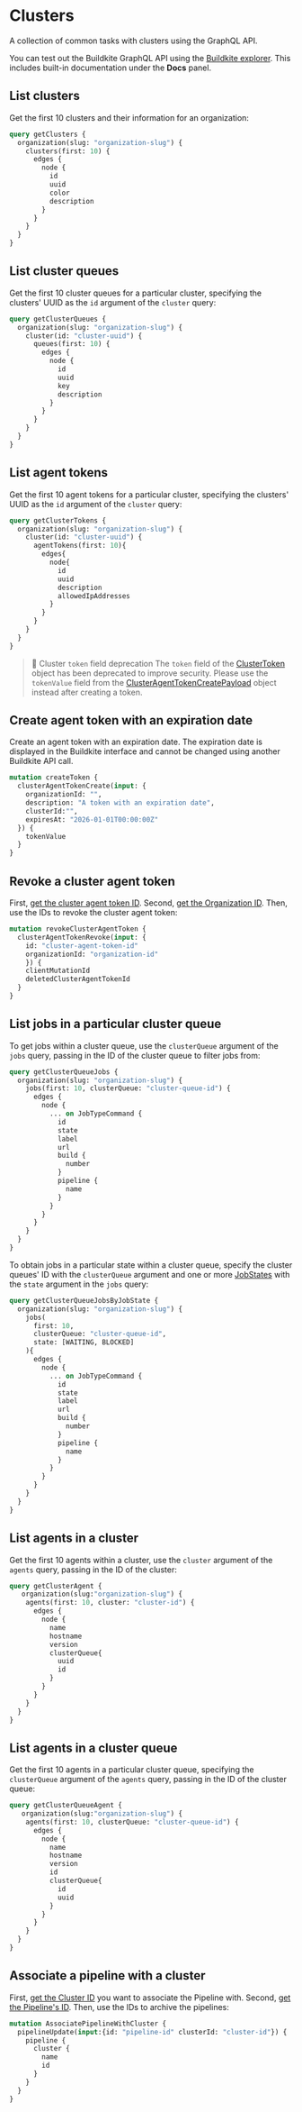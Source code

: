# Clusters

A collection of common tasks with clusters using the GraphQL API.

You can test out the Buildkite GraphQL API using the [Buildkite explorer](https://graphql.buildkite.com/explorer). This includes built-in documentation under the **Docs** panel.

## List clusters

Get the first 10 clusters and their information for an organization:

```graphql
query getClusters {
  organization(slug: "organization-slug") {
    clusters(first: 10) {
      edges {
        node {
          id
          uuid
          color
          description
        }
      }
    }
  }
}
```

## List cluster queues

Get the first 10 cluster queues for a particular cluster, specifying the clusters' UUID as the `id` argument of the `cluster` query:

```graphql
query getClusterQueues {
  organization(slug: "organization-slug") {
    cluster(id: "cluster-uuid") {
      queues(first: 10) {
        edges {
          node {
            id
            uuid
            key
            description
          }
        }
      }
    }
  }
}
```

## List agent tokens

Get the first 10 agent tokens for a particular cluster, specifying the clusters' UUID as the `id` argument of the `cluster` query:

```graphql
query getClusterTokens {
  organization(slug: "organization-slug") {
    cluster(id: "cluster-uuid") {
      agentTokens(first: 10){
        edges{
          node{
            id
            uuid
            description
            allowedIpAddresses
          }
        }
      }
    }
  }
}
```

>🚧 Cluster `token` field deprecation
> The `token` field of the [ClusterToken](/docs/apis/graphql/schemas/object/clustertoken) object has been deprecated to improve security. Please use the `tokenValue` field from the [ClusterAgentTokenCreatePayload](/docs/apis/graphql/schemas/object/clusteragenttokencreatepayload) object instead after creating a token.

## Create agent token with an expiration date

Create an agent token with an expiration date. The expiration date is displayed in the Buildkite interface and cannot be changed using another Buildkite API call.

```graphql
mutation createToken {
  clusterAgentTokenCreate(input: {
    organizationId: "",
    description: "A token with an expiration date",
    clusterId:"",
    expiresAt: "2026-01-01T00:00:00Z"
  }) {
    tokenValue
  }
}
```

## Revoke a cluster agent token

First, [get the cluster agent token ID](#list-agent-tokens).
Second, [get the Organization ID](/docs/apis/graphql/cookbooks/organizations#get-an-organizations-id).
Then, use the IDs to revoke the cluster agent token:

```graphql
mutation revokeClusterAgentToken {
  clusterAgentTokenRevoke(input: { 
    id: "cluster-agent-token-id" 
    organizationId: "organization-id" 
    }) {
    clientMutationId
    deletedClusterAgentTokenId
  }
}
```

## List jobs in a particular cluster queue

To get jobs within a cluster queue, use the `clusterQueue` argument of the `jobs` query, passing in the ID of the cluster queue to filter jobs from:

```graphql
query getClusterQueueJobs {
  organization(slug: "organization-slug") {
    jobs(first: 10, clusterQueue: "cluster-queue-id") {
      edges {
        node {
          ... on JobTypeCommand {
            id
            state
            label
            url
            build {
              number
            }
            pipeline {
              name
            }
          }
        }
      }
    }
  }
}
```

To obtain jobs in a particular state within a cluster queue, specify the cluster queues' ID with the `clusterQueue` argument and one or more [JobStates](/docs/apis/graphql/schemas/enum/jobstates) with the `state` argument in the `jobs` query:

```graphql
query getClusterQueueJobsByJobState {
  organization(slug: "organization-slug") {
    jobs(
      first: 10,
      clusterQueue: "cluster-queue-id",
      state: [WAITING, BLOCKED]
    ){
      edges {
        node {
          ... on JobTypeCommand {
            id
            state
            label
            url
            build {
              number
            }
            pipeline {
              name
            }
          }
        }
      }
    }
  }
}
```


## List agents in a cluster

Get the first 10 agents within a cluster, use the `cluster` argument of the `agents` query, passing in the ID of the cluster:

```graphql
query getClusterAgent {
   organization(slug:"organization-slug") {
    agents(first: 10, cluster: "cluster-id") {
      edges {
        node {
          name
          hostname
          version
          clusterQueue{
            uuid
            id
          }
        }
      }
    }
  }
}
```

## List agents in a cluster queue

Get the first 10 agents in a particular cluster queue, specifying the `clusterQueue` argument of the `agents` query, passing in the ID of the cluster queue:

```graphql
query getClusterQueueAgent {
   organization(slug:"organization-slug") {
    agents(first: 10, clusterQueue: "cluster-queue-id") {
      edges {
        node {
          name
          hostname
          version
          id
          clusterQueue{
            id
            uuid
          }
        }
      }
    }
  }
}
```

## Associate a pipeline with a cluster

First, [get the Cluster ID](#list-clusters) you want to associate the Pipeline with.
Second, [get the Pipeline's ID](/docs/apis/graphql/cookbooks/pipelines#get-a-pipelines-id).
Then, use the IDs to archive the pipelines:

```graphql
mutation AssociatePipelineWithCluster {
  pipelineUpdate(input:{id: "pipeline-id" clusterId: "cluster-id"}) {
    pipeline {
      cluster {
        name
        id
      }
    }
  }
}
```

